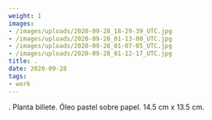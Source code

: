 ```yaml
---
weight: 1
images:
- /images/uploads/2020-09-28_18-29-39_UTC.jpg
- /images/uploads/2020-09-28_01-13-00_UTC.jpg
- /images/uploads/2020-09-28_01-07-05_UTC.jpg
- /images/uploads/2020-09-28_01-12-17_UTC.jpg
title: .
date: 2020-09-28
tags:
- work
---
```


.
Planta billete.
Óleo pastel sobre papel.
14.5 cm x 13.5 cm.
